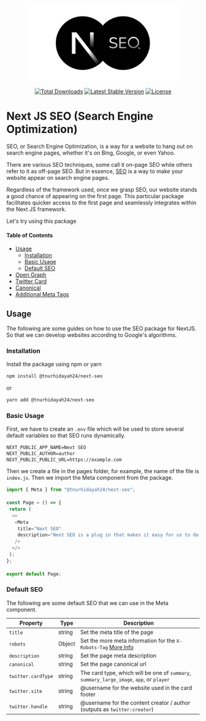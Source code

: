 <p align="center">
	<a href="https://www.npmjs.com/package/@tnurhidayah24/next-seo" target="_blank">
		<img src="https://raw.githubusercontent.com/tnurhidayah24/next-seo/master/assets/next-seo.svg" width="400" alt="Next SEO Logo">
	</a>
</p>
<p align="center">
	<a href="https://www.npmjs.com/package/@tnurhidayah24/next-seo"><img src="https://img.shields.io/npm/dw/@tnurhidayah24/next-seo?style=flat-square" alt="Total Downloads"></a>
	<a href="https://www.npmjs.com/package/@tnurhidayah24/next-seo"><img src="https://img.shields.io/npm/v/@tnurhidayah24/next-seo" alt="Latest Stable Version"></a>
	<a href="https://www.npmjs.com/package/@tnurhidayah24/next-seo"><img src="https://img.shields.io/npm/l/@tnurhidayah24/next-seo" alt="License"></a>
</p>

# Next JS SEO (Search Engine Optimization)

SEO, or Search Engine Optimization, is a way for a website to hang out on search engine pages, whether it's on Bing, Google, or even Yahoo.

There are various SEO techniques, some call it on-page SEO while others refer to it as off-page SEO. But in essence, <a href="https://taufiksi.com/seo-on-page/">SEO</a> is a way to make your website appear on search engine pages.

Regardless of the framework used, once we grasp SEO, our website stands a good chance of appearing on the first page. This particular package facilitates quicker access to the first page and seamlessly integrates within the Next JS framework.

Let's try using this package

#### Table of Contents

- [Usage](#usage)
  - [Installation](#installation)
  - [Basic Usage](#basic-usage)
  - [Default SEO](#default-seo)
- [Open Graph](#open-graph)
- [Twitter Card](#twitter-card)
- [Canonical](#canonical)
- [Additional Meta Tags](#additional-meta-tags)

## Usage

The following are some guides on how to use the SEO package for NextJS. So that we can develop websites according to Google's algorithms.

### Installation

Install the package using npm or yarn

```bash
npm install @tnurhidayah24/next-seo
```

or

```bash
yarn add @tnurhidayah24/next-seo
```

### Basic Usage

First, we have to create an `.env` file which will be used to store several default variables so that SEO runs dynamically.

```env
NEXT_PUBLIC_APP_NAME=Next SEO
NEXT_PUBLIC_AUTHOR=author
NEXT_PUBLIC_PUBLIC_URL=https://example.com
```

Then we create a file in the pages folder, for example, the name of the file is `index.js`. Then we import the Meta component from the package.

```js
import { Meta } from "@tnurhidayah24/next-seo";

const Page = () => {
 return (
  <>
   <Meta
    title="Next SEO"
    description="Next SEO is a plug in that makes it easy for us to do SEO in Next JS"
   />
  </>
 );
};

export default Page;
```

### Default SEO

The following are some default SEO that we can use in the Meta component.

| Property                           | Type                    | Description                                                                                                                                                                          |
| ---------------------------------- | ----------------------- | ------------------------------------------------------------------------------------------------------------------------------------------------------------------------------------ |
| `title`                            | string                  | Set the meta title of the page                                                                                                                                                       |
| `robots`                           | Object                  | Set the more meta information for the `X-Robots-Tag` [More Info](#robotsprops)                                                                                                       |
| `description`                      | string                  | Set the page meta description                                                                                                                                                        |
| `canonical`                        | string                  | Set the page canonical url                                                                                                                                                           |
| `twitter.cardType`                 | string                  | The card type, which will be one of `summary`, `summary_large_image`, `app`, or `player`                                                                                             |
| `twitter.site`                     | string                  | @username for the website used in the card footer                                                                                                                                    |
| `twitter.handle`                   | string                  | @username for the content creator / author (outputs as `twitter:creator`)                                                                                                            |